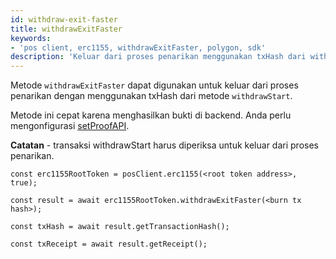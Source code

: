 ```yaml
---
id: withdraw-exit-faster
title: withdrawExitFaster
keywords:
- 'pos client, erc1155, withdrawExitFaster, polygon, sdk'
description: 'Keluar dari proses penarikan menggunakan txHash dari withdrawStart.'
---
```


Metode `withdrawExitFaster` dapat digunakan untuk keluar dari proses penarikan dengan menggunakan txHash dari metode `withdrawStart`.

Metode ini cepat karena menghasilkan bukti di backend. Anda perlu mengonfigurasi [setProofAPI](/docs/develop/ethereum-polygon/matic-js/set-proof-api).

**Catatan** - transaksi withdrawStart harus diperiksa untuk keluar dari proses penarikan.

```
const erc1155RootToken = posClient.erc1155(<root token address>, true);

const result = await erc1155RootToken.withdrawExitFaster(<burn tx hash>);

const txHash = await result.getTransactionHash();

const txReceipt = await result.getReceipt();

```
